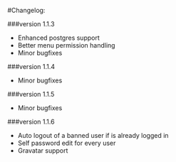 #Changelog:

###version 1.1.3
- Enhanced postgres support
- Better menu permission handling
- Minor bugfixes

###version 1.1.4
- Minor bugfixes

###version 1.1.5
- Minor bugfixes

###version 1.1.6
- Auto logout of a banned user if is already logged in
- Self password edit for every user
- Gravatar support